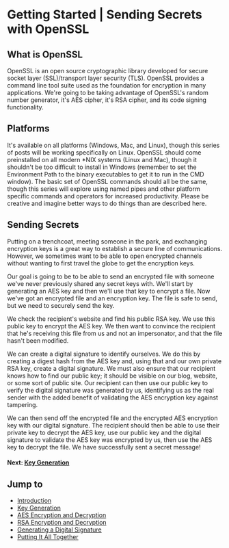 # Getting Started | Sending Secrets with OpenSSL

## What is OpenSSL

OpenSSL is an open source cryptographic library developed for secure socket layer (SSL)/transport layer security (TLS). OpenSSL provides a command line tool suite used as the foundation for encryption in many applications. We're going to be taking advantage of OpenSSL's random number generator, it's AES cipher, it's RSA cipher, and its code signing functionality.

## Platforms

It's available on all platforms (Windows, Mac, and Linux), though this series of posts will be working specifically on Linux. OpenSSL should come preinstalled on all modern *NIX systems (Linux and Mac), though it shouldn't be too difficult to install in Windows (remember to set the Environment Path to the binary executables to get it to run in the CMD window). The basic set of OpenSSL commands should all be the same, though this series will explore using named pipes and other platform specific commands and operators for increased productivity. Please be creative and imagine better ways to do things than are described here.

## Sending Secrets

Putting on a trenchcoat, meeting someone in the park, and exchanging encryption keys is a great way to establish a secure line of communications. However, we sometimes want to be able to open encrypted channels without wanting to first travel the globe to get the encryption keys.

Our goal is going to be to be able to send an encrypted file with someone we've never previously shared any secret keys with. We'll start by generating an AES key and then we'll use that key to encrypt a file. Now we've got an encrypted file and an encryption key. The file is safe to send, but we need to securely send the key.

We check the recipient's website and find his public RSA key. We use this public key to encrypt the AES key. We then want to convince the recipient that he's receiving this file from us and not an impersonator, and that the file hasn't been modified.

We can create a digital signature to identify ourselves. We do this by creating a digest hash from the AES key and, using that and our own private RSA key, create a digital signature. We must also ensure that our recipient knows how to find our public key; it should be visible on our blog, website, or some sort of public site. Our recipient can then use our public key to verify the digital signature was generated by us, identifying us as the real sender with the added benefit of validating the AES encryption key against tampering.

We can then send off the encrypted file and the encrypted AES encryption key with our digital signature. The recipient should then be able to use their private key to decrypt the AES key, use our public key and the digital signature to validate the AES key was encrypted by us, then use the AES key to decrypt the file. We have successfully sent a secret message!

#### Next: [Key Generation](../sending-secrets-key-generation)

## Jump to

* [Introduction](../sending-secrets-getting-started)
* [Key Generation](../sending-secrets-key-generation)
* [AES Encryption and Decryption](../sending-secrets-aes-crypto)
* [RSA Encryption and Decryption](../sending-secrets-rsa-crypto)
* [Generating a Digital Signature](../sending-secrets-signatures)
* [Putting It All Together](../sending-secrets-summary)

